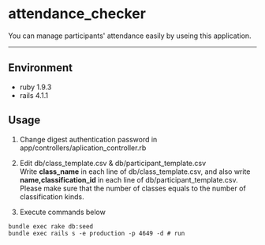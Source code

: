 attendance_checker
===


You can manage participants' attendance easily by useing this application.

---


## Environment

- ruby 1.9.3
- rails 4.1.1


## Usage

1. Change digest authentication password in app/controllers/aplication_controller.rb

2. Edit db/class_template.csv & db/participant_template.csv  
Write **class_name** in each line of db/class_template.csv, and also write **name,classification_id** in each line of db/participant_template.csv.  
Please make sure that the number of classes equals to the number of classification kinds.

3. Execute commands below

```
bundle exec rake db:seed
bundle exec rails s -e production -p 4649 -d # run
```
